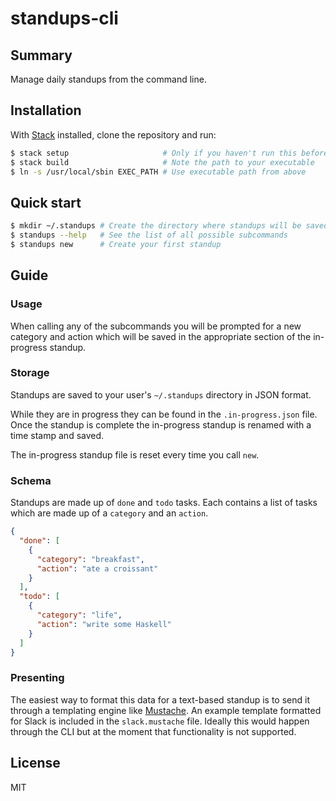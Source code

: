 # standups-cli

## Summary

Manage daily standups from the command line.

## Installation

With [Stack](http://docs.haskellstack.org/en/stable/README/) installed, clone the repository and run:

```bash
$ stack setup                     # Only if you haven't run this before
$ stack build                     # Note the path to your executable
$ ln -s /usr/local/sbin EXEC_PATH # Use executable path from above
```

## Quick start

```bash
$ mkdir ~/.standups # Create the directory where standups will be saved
$ standups --help   # See the list of all possible subcommands
$ standups new      # Create your first standup
```

## Guide

### Usage

When calling any of the subcommands you will be prompted for a new category and action which will be saved in the appropriate section of the in-progress standup.

### Storage

Standups are saved to your user's `~/.standups` directory in JSON format.

While they are in progress they can be found in the `.in-progress.json` file. Once the standup is complete the in-progress standup is renamed with a time stamp and saved.

The in-progress standup file is reset every time you call `new`.

### Schema

Standups are made up of `done` and `todo` tasks. Each contains a list of tasks which are made up of a `category` and an `action`.

```json
{
  "done": [
    {
      "category": "breakfast",
      "action": "ate a croissant"
    }
  ],
  "todo": [
    {
      "category": "life",
      "action": "write some Haskell"
    }
  ]
}
```

### Presenting

The easiest way to format this data for a text-based standup is to send it through a templating engine like [Mustache](https://mustache.github.io/mustache.1.html). An example template formatted for Slack is included in the `slack.mustache` file.  Ideally this would happen through the CLI but at the moment that functionality is not supported.

## License

MIT
